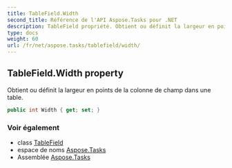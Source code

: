 ```yaml
---
title: TableField.Width
second_title: Référence de l'API Aspose.Tasks pour .NET
description: TableField propriété. Obtient ou définit la largeur en points de la colonne de champ dans une table.
type: docs
weight: 60
url: /fr/net/aspose.tasks/tablefield/width/
---
```

## TableField.Width property

Obtient ou définit la largeur en points de la colonne de champ dans une table.

```csharp
public int Width { get; set; }
```

### Voir également

* class [TableField](../)
* espace de noms [Aspose.Tasks](../../tablefield/)
* Assemblée [Aspose.Tasks](../../../)


